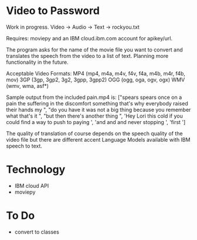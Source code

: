 # Video to Password

Work in progress.  Video -> Audio -> Text -> rockyou.txt  

Requires: moviepy and an IBM cloud.ibm.com account for apikey/url.

The program asks for the name of the movie file you want to convert and translates the speech from the video to a list of text.  Planning more functionality in the future.  

Acceptable Video Formats:
        MP4 (mp4, m4a, m4v, f4v, f4a, m4b, m4r, f4b, mov)
        3GP (3gp, 3gp2, 3g2, 3gpp, 3gpp2)
        OGG (ogg, oga, ogv, ogx)
        WMV (wmv, wma, asf*)

Sample output from the included pain.mp4 is: ["spears spears once on a pain the suffering in the discomfort something that's why everybody raised their hands my ", "do you have it was not a big thing because you remember what that's it ", "but then there's another thing ", 'Hey Lori this cold if you could find a way to push to paying ', 'and and and never stopping ', 'first ']

The quality of translation of course depends on the speech quality of the video file but there are different accent Language Models available with IBM speech to text.

# Technology
* IBM cloud API
* moviepy

# To Do
* convert to classes 
